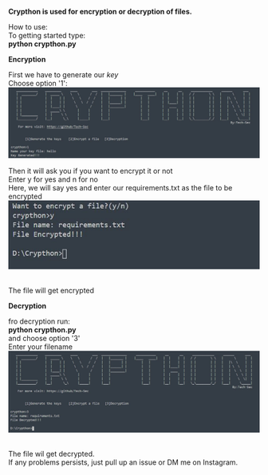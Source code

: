 **Crypthon is used for encryption or decryption of files.**

How to use: \
 To getting started type: \
 **python crypthon.py**

**Encryption**

First we have to generate our *key* \
 Choose option '1': \
 ![](img_1.JPG)

Then it will ask you if you want to encrypt it or not \
 Enter y for yes and n for no \
 Here, we will say yes and enter our requirements.txt as the file to be
encrypted \
 ![](img_2.JPG)

\
 The file will get encrypted

**Decryption**

fro decryption run: \
**python crypthon.py** \
 and choose option '3' \
 Enter your filename \
 ![](img_3.JPG)

\
 The file wil get decrypted. \
 If any problems persists, just pull up an issue or DM me on <a src="https://www.instagram.com/_imad._.1/">Instagram</a>.

